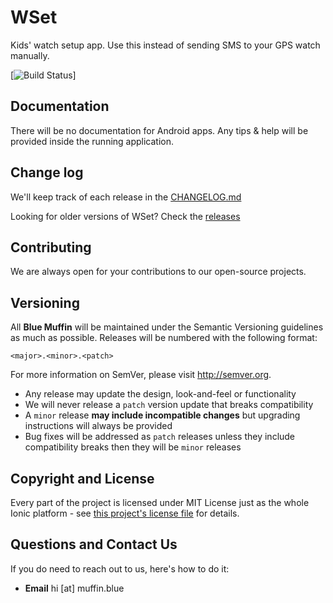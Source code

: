 <h1>WSet</h1>

Kids' watch setup app. Use this instead of sending SMS to your GPS watch manually.

[![Build Status](https://travis-ci.org/mullinsmikey/wset.svg?branch=master)]

## Documentation

There will be no documentation for Android apps. Any tips & help will be provided inside the running application.

## Change log

We'll keep track of each release in the [CHANGELOG.md](./CHANGELOG.md)

Looking for older versions of WSet? Check the [releases](https://github.com/mullinsmikey/wset/releases)

## Contributing

We are always open for your contributions to our open-source projects.

## Versioning

All **Blue Muffin** will be maintained under the Semantic Versioning guidelines as much as possible. Releases will be numbered with the following format:

`<major>.<minor>.<patch>`

For more information on SemVer, please visit http://semver.org.

* Any release may update the design, look-and-feel or functionality
* We will never release a `patch` version update that breaks compatibility
* A `minor` release **may include incompatible changes** but upgrading instructions will always be provided
* Bug fixes will be addressed as `patch` releases unless they include compatibility breaks then they will be `minor` releases

## Copyright and License
Every part of the project is licensed under MIT License just as the whole Ionic platform - see [this project's license file](https://github.com/mullinsmikey/wset/blob/master/LICENSE.md) for details.

## Questions and Contact Us
If you do need to reach out to us, here's how to do it:

* **Email** hi [at] muffin.blue
